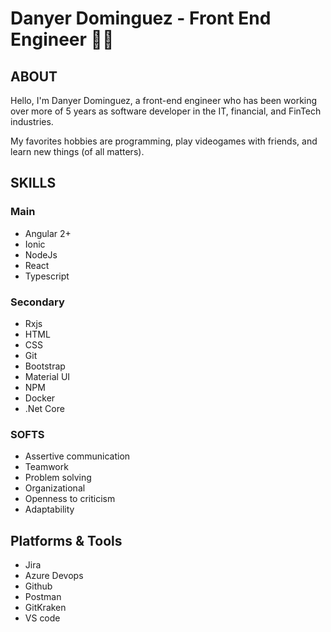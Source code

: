 # Danyer Dominguez - Front End Engineer 👨‍💻

## ABOUT

Hello, I'm Danyer Dominguez, a front-end engineer who has been working over more of 5 years as software developer in the IT, financial, and FinTech industries. 

My favorites hobbies are programming, play videogames with friends, and learn new things (of all matters).

## SKILLS

### Main

- Angular 2+
- Ionic
- NodeJs
- React
- Typescript

### Secondary

- Rxjs
- HTML
- CSS
- Git
- Bootstrap
- Material UI
- NPM
- Docker
- .Net Core

### SOFTS

- Assertive communication
- Teamwork
- Problem solving
- Organizational
- Openness to criticism
- Adaptability


## Platforms & Tools

- Jira
- Azure Devops
- Github
- Postman
- GitKraken
- VS code
